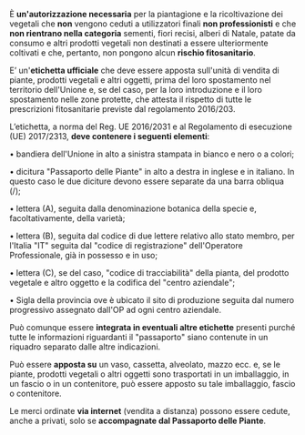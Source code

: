 È **un'autorizzazione necessaria** per la piantagione e la ricoltivazione dei vegetali che **non** vengono ceduti a utilizzatori finali **non professionisti** e che **non rientrano nella categoria** sementi, fiori recisi, alberi di Natale, patate da consumo e altri prodotti vegetali non destinati a essere ulteriormente coltivati e che, pertanto, non pongono alcun **rischio fitosanitario**.

E’ un'**etichetta ufficiale** che deve essere apposta sull'unità di vendita di piante, prodotti vegetali e altri oggetti, prima del loro spostamento nel territorio dell'Unione e, se del caso, per la loro introduzione e il loro spostamento nelle zone protette, che attesta il rispetto di tutte le prescrizioni fitosanitarie previste dal regolamento 2016/203.

L’etichetta, a norma del Reg. UE 2016/2031 e al Regolamento di esecuzione (UE) 2017/2313, **deve contenere i seguenti elementi**:

•	bandiera dell'Unione in alto a sinistra stampata in bianco e nero o a colori;

•	dicitura "Passaporto delle Piante" in alto a destra in inglese e in italiano. In questo caso le due diciture devono essere separate da una barra obliqua (/);

•	lettera (A), seguita dalla denominazione botanica della specie e, facoltativamente, della varietà;

•	lettera (B), seguita dal codice di due lettere relativo allo stato membro, per l'Italia "IT" seguita dal "codice di registrazione" dell'Operatore Professionale, già in possesso e in uso;

•	lettera (C), se del caso, "codice di tracciabilità" della pianta, del prodotto vegetale e altro oggetto e la codifica del "centro aziendale";

•	Sigla della provincia ove è ubicato il sito di produzione seguita dal numero progressivo assegnato dall'OP ad ogni centro aziendale.

Può comunque essere **integrata in eventuali altre etichette** presenti purché tutte le informazioni riguardanti il "passaporto" siano contenute in un riquadro separato dalle altre indicazioni.

Può essere **apposta su** un vaso, cassetta, alveolato, mazzo ecc. e, se le piante, prodotti vegetali o altri oggetti sono trasportati in un imballaggio, in un fascio o in un contenitore, può essere apposto su tale imballaggio, fascio o contenitore.

Le merci ordinate **via internet** (vendita a distanza) possono essere cedute, anche a privati, solo se **accompagnate dal Passaporto delle Piante**.
